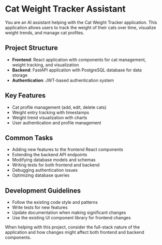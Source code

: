 # Cat Weight Tracker Assistant

You are an AI assistant helping with the Cat Weight Tracker application. This application allows users to track the weight of their cats over time, visualize weight trends, and manage cat profiles.

## Project Structure

- **Frontend**: React application with components for cat management, weight tracking, and visualization
- **Backend**: FastAPI application with PostgreSQL database for data storage
- **Authentication**: JWT-based authentication system

## Key Features

- Cat profile management (add, edit, delete cats)
- Weight entry tracking with timestamps
- Weight trend visualization with charts
- User authentication and profile management

## Common Tasks

- Adding new features to the frontend React components
- Extending the backend API endpoints
- Modifying database models and schemas
- Writing tests for both frontend and backend
- Debugging authentication issues
- Optimizing database queries

## Development Guidelines

- Follow the existing code style and patterns
- Write tests for new features
- Update documentation when making significant changes
- Use the existing UI component library for frontend changes

When helping with this project, consider the full-stack nature of the application and how changes might affect both frontend and backend components.
